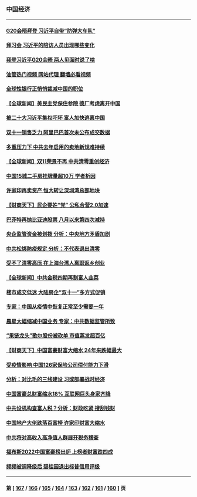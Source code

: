 ### 中国经济
---
#### [G20会晤拜登 习近平自带“防弹大车队”](../../pages/ncid283/n13865743.md?11151245) 
#### [拜习会 习近平的陪访人员出现哪些变化](../../pages/ncid283/n13865749.md?11151245) 
#### [拜登习近平G20会晤 两人见面时说了啥](../../pages/ncid283/n13865617.md?11151245) 
#### [油管热门视频 网站代理 翻墙必看视频](http://138.2.39.72:81/youtube.html?epic-marker?11151245)
#### [全球性银行正悄悄裁减中国的职位](../../pages/ncid283/n13865531.md?11151245) 
#### [【全球新闻】美民主党保住参院 德厂考虑离开中国](../../pages/ncid283/n13865553.md?11151245) 
#### [被二十大习近平集权吓坏 富人加快逃离中国](../../pages/ncid283/n13864868.md?11151245) 
#### [双十一销售乏力 阿里巴巴首次未公布成交数据](../../pages/ncid283/n13864854.md?11151245) 
#### [多重压力下 中共去年启用的卖地新规难持续](../../pages/ncid283/n13864613.md?11151245) 
#### [【全球新闻】双11荣景不再 中共清零重创经济](../../pages/ncid283/n13864604.md?11151245) 
#### [中国15城二手房挂牌量超10万 学者析因](../../pages/ncid283/n13864573.md?11151245) 
#### [许家印再卖资产 恒大转让深圳湾总部地块](../../pages/ncid283/n13864361.md?11151245) 
#### [【财商天下】民企要姓“党” 公私合营2.0加速](../../pages/ncid283/n13864327.md?11151245) 
#### [巴菲特再抛比亚迪股票 八月以来第四次减持](../../pages/ncid283/n13864353.md?11151245) 
#### [央企监管资金被划拨 分析：中央地方矛盾加剧](../../pages/ncid283/n13863896.md?11151245) 
#### [中共松绑防疫规定 分析：不代表退出清零](../../pages/ncid283/n13864304.md?11151245) 
#### [受不了清零高压 在上海台湾人离职返乡创业](../../pages/ncid283/n13864241.md?11151245) 
#### [【全球新闻】中共金税四期再割富人韭菜](../../pages/ncid283/n13863706.md?11151245) 
#### [楼市成交低迷 大陆房企“双十一”多方式促销](../../pages/ncid283/n13863822.md?11151245) 
#### [专家：中国从疫情中恢复正常至少需要一年](../../pages/ncid283/n13863850.md?11151245) 
#### [晨星大幅缩减中国业务 专家：中共数据监管所致](../../pages/ncid283/n13863677.md?11151245) 
#### [“果链龙头”歌尔股份被砍单 市值蒸发超百亿](../../pages/ncid283/n13863732.md?11151245) 
#### [【财商天下】中国富豪财富大缩水 24年来跌幅最大](../../pages/ncid283/n13863711.md?11151245) 
#### [受疫情影响 中国126家保险公司偿付能力下滑](../../pages/ncid283/n13863682.md?11151245) 
#### [分析：对比毛的三线建设 习或部署战时经济](../../pages/ncid283/n13863670.md?11151245) 
#### [中国富豪总财富缩水18% 互联网巨头身家齐降](../../pages/ncid283/n13863226.md?11151245) 
#### [中共设机构查富人税？分析：财政吃紧 搜刮钱财](../../pages/ncid283/n13863583.md?11151245) 
#### [中国地产大佬跌落百富榜 许家印财富大缩水](../../pages/ncid283/n13863221.md?11151245) 
#### [中共将对高收入高净值人群展开税务稽查](../../pages/ncid283/n13863404.md?11151245) 
#### [福布斯2022中国富豪榜出炉 上榜者财富跌四成](../../pages/ncid283/n13862988.md?11151245) 
#### [频频被调降级后 碧桂园退出标普信用评级](../../pages/ncid283/n13862862.md?11151245) 

---
#### 第 [ [167](./167.md?11151245) / [166](./166.md?11151245) / [165](./165.md?11151245) / [164](./164.md?11151245) / [163](./163.md?11151245) / [162](./162.md?11151245) / [161](./161.md?11151245) / [160](./160.md?11151245) ] 页
